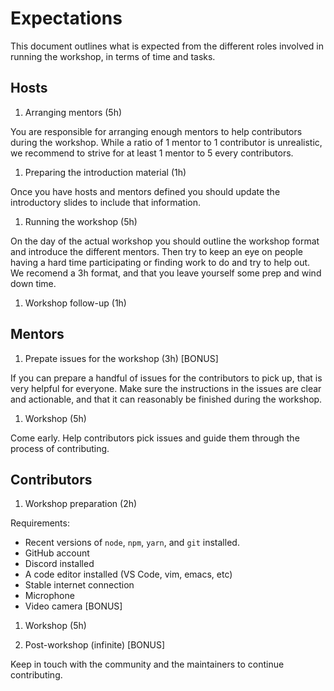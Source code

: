 # Expectations

This document outlines what is expected from the different roles involved in running the workshop, in terms of time and tasks.

## Hosts

1. Arranging mentors (5h)

You are responsible for arranging enough mentors to help contributors during the workshop.
While a ratio of 1 mentor to 1 contributor is unrealistic, we recommend to strive for at least 1 mentor to 5 every contributors.

1. Preparing the introduction material (1h)

Once you have hosts and mentors defined you should update the introductory slides to include that information.

1. Running the workshop (5h)

On the day of the actual workshop you should outline the workshop format and introduce the different mentors.
Then try to keep an eye on people having a hard time participating or finding work to do and try to help out.
We recomend a 3h format, and that you leave yourself some prep and wind down time.

1. Workshop follow-up (1h)

## Mentors

1. Prepate issues for the workshop (3h) [BONUS]

If you can prepare a handful of issues for the contributors to pick up, that is very helpful for everyone.
Make sure the instructions in the issues are clear and actionable, and that it can reasonably be finished during the workshop.

1. Workshop (5h)

Come early. Help contributors pick issues and guide them through the process of contributing.


## Contributors

1. Workshop preparation (2h)

Requirements: 
- Recent versions of `node`, `npm`, `yarn`, and `git` installed.
- GitHub account
- Discord installed
- A code editor installed (VS Code, vim, emacs, etc)
- Stable internet connection
- Microphone
- Video camera [BONUS]

1. Workshop (5h)

1. Post-workshop (infinite) [BONUS]

Keep in touch with the community and the maintainers to continue contributing.
